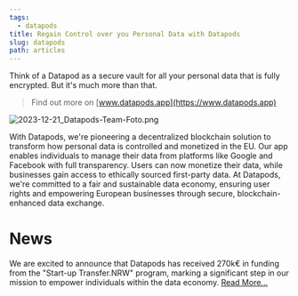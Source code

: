 ```yaml
---
tags:
  - datapods
title: Regain Control over you Personal Data with Datapods
slug: datapods
path: articles
---
```

Think of a Datapod as a secure vault for all your personal data that is fully encrypted. But it's much more than that.

> Find out more on [www.datapods.app](https://www.datapods.app)

![2023-12-21_Datapods-Team-Foto.png](/assets/2023-12-21_Datapods-Team-Foto-7c3715aeab80833c6572955130148e23.png)

With Datapods, we're pioneering a decentralized blockchain solution to transform how personal data is controlled and monetized in the EU. Our app enables individuals to manage their data from platforms like Google and Facebook with full transparency. Users can now monetize their data, while businesses gain access to ethically sourced first-party data. At Datapods, we're committed to a fair and sustainable data economy, ensuring user rights and empowering European businesses through secure, blockchain-enhanced data exchange.

# News

We are excited to announce that Datapods has received 270k€ in funding from the "Start-up Transfer.NRW" program, marking a significant step in our mission to empower individuals within the data economy. [Read More...](https://www.datapods.app/blogs/datapods-secures-270keu-in-eu-funding-to-foster-a-human-centric-data-economy)